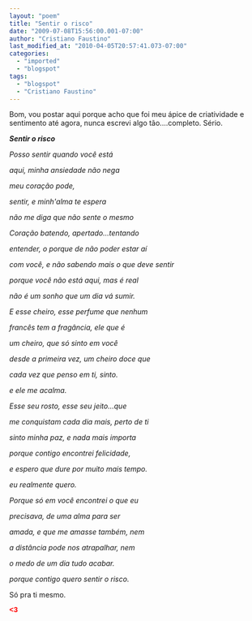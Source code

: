 ```yaml
---
layout: "poem"
title: "Sentir o risco"
date: "2009-07-08T15:56:00.001-07:00"
author: "Cristiano Faustino"
last_modified_at: "2010-04-05T20:57:41.073-07:00"
categories:
  - "imported"
  - "blogspot"
tags:
  - "blogspot"
  - "Cristiano Faustino"
---
```


Bom, vou postar aqui porque acho que foi meu ápice de criatividade e sentimento até agora, nunca escrevi algo tão....completo. Sério.

<span style="font-weight: bold; font-style: italic;">Sentir o risco

<span style="font-style: italic;">Posso sentir quando você está

<span style="font-style: italic;"> aqui, minha ansiedade não nega

<span style="font-style: italic;"> meu coração pode,

<span style="font-style: italic;"> sentir, e minh'alma te espera

<span style="font-style: italic;">não me diga que não sente o mesmo

<span style="font-style: italic;">Coração batendo, apertado...tentando

<span style="font-style: italic;"> entender, o porque de não poder estar aí

<span style="font-style: italic;"> com você, e não sabendo mais o que deve sentir

<span style="font-style: italic;"> porque você não está aqui, mas é real

<span style="font-style: italic;">não é um sonho que um dia vá sumir.

<span style="font-style: italic;">E esse cheiro, esse perfume que nenhum

<span style="font-style: italic;"> francês tem a fragância, ele que é

<span style="font-style: italic;"> um cheiro, que só sinto em você

<span style="font-style: italic;"> desde a primeira vez, um cheiro doce que

<span style="font-style: italic;"> cada vez que penso em ti, sinto.

<span style="font-style: italic;">e ele me acalma.

<span style="font-style: italic;">Esse seu rosto, esse seu jeito...que

<span style="font-style: italic;"> me conquistam cada dia mais, perto de ti

<span style="font-style: italic;"> sinto minha paz, e nada mais importa

<span style="font-style: italic;"> porque contigo encontrei felicidade,

<span style="font-style: italic;"> e espero que dure por muito mais tempo.

<span style="font-style: italic;">eu realmente quero.

<span style="font-style: italic;">Porque só em você encontrei o que eu

<span style="font-style: italic;"> precisava, de uma alma para ser

<span style="font-style: italic;"> amada, e que me amasse também, nem

<span style="font-style: italic;"> a distância pode nos atrapalhar, nem

<span style="font-style: italic;"> o medo de um dia tudo acabar.

<span style="font-style: italic;">porque contigo quero sentir o risco.

Só pra ti mesmo.

<span style="color: rgb(255, 0, 0); font-weight: bold; font-family: courier new;"><3